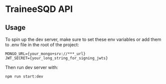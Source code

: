 # TraineeSQD API

## Usage

To spin up the dev server, make sure to set these env variables or add them to .env file in the root of the project:

```
MONGO_URL={your_mongo+srv://***_url}
JWT_SECRET={your_long_string_for_signing_jwts}
```

Then run dev server with:

```bash
npm run start:dev
```
